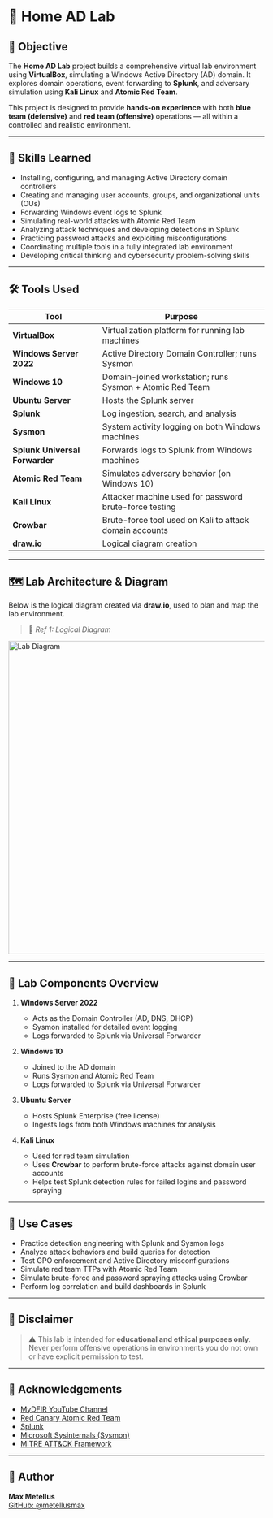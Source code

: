 # 🧪 Home AD Lab

## 🎯 Objective

The **Home AD Lab** project builds a comprehensive virtual lab environment using **VirtualBox**, simulating a Windows Active Directory (AD) domain. It explores domain operations, event forwarding to **Splunk**, and adversary simulation using **Kali Linux** and **Atomic Red Team**.

This project is designed to provide **hands-on experience** with both **blue team (defensive)** and **red team (offensive)** operations — all within a controlled and realistic environment.

---

## 🧠 Skills Learned

- Installing, configuring, and managing Active Directory domain controllers
- Creating and managing user accounts, groups, and organizational units (OUs)
- Forwarding Windows event logs to Splunk
- Simulating real-world attacks with Atomic Red Team
- Analyzing attack techniques and developing detections in Splunk
- Practicing password attacks and exploiting misconfigurations
- Coordinating multiple tools in a fully integrated lab environment
- Developing critical thinking and cybersecurity problem-solving skills

---

## 🛠️ Tools Used

| Tool                          | Purpose                                                   |
|-------------------------------|-----------------------------------------------------------|
| **VirtualBox**                | Virtualization platform for running lab machines         |
| **Windows Server 2022**       | Active Directory Domain Controller; runs Sysmon          |
| **Windows 10**                | Domain-joined workstation; runs Sysmon + Atomic Red Team |
| **Ubuntu Server**             | Hosts the Splunk server                                  |
| **Splunk**                    | Log ingestion, search, and analysis                      |
| **Sysmon**                    | System activity logging on both Windows machines         |
| **Splunk Universal Forwarder**| Forwards logs to Splunk from Windows machines            |
| **Atomic Red Team**           | Simulates adversary behavior (on Windows 10)             |
| **Kali Linux**                | Attacker machine used for password brute-force testing   |
| **Crowbar**                   | Brute-force tool used on Kali to attack domain accounts  |
| **draw.io**                   | Logical diagram creation                                 |

---

## 🗺️ Lab Architecture & Diagram

Below is the logical diagram created via **draw.io**, used to plan and map the lab environment.

> 📌 *Ref 1: Logical Diagram*

<img width="652" height="617" alt="Lab Diagram" src="https://github.com/user-attachments/assets/fe34b4d1-6d81-456d-b1e4-ec71f38580fe" />

---

## 🧩 Lab Components Overview

1. **Windows Server 2022**
   - Acts as the Domain Controller (AD, DNS, DHCP)
   - Sysmon installed for detailed event logging
   - Logs forwarded to Splunk via Universal Forwarder

2. **Windows 10**
   - Joined to the AD domain
   - Runs Sysmon and Atomic Red Team
   - Logs forwarded to Splunk via Universal Forwarder

3. **Ubuntu Server**
   - Hosts Splunk Enterprise (free license)
   - Ingests logs from both Windows machines for analysis

4. **Kali Linux**
   - Used for red team simulation
   - Uses **Crowbar** to perform brute-force attacks against domain user accounts
   - Helps test Splunk detection rules for failed logins and password spraying

---

## 🔬 Use Cases

- Practice detection engineering with Splunk and Sysmon logs  
- Analyze attack behaviors and build queries for detection  
- Test GPO enforcement and Active Directory misconfigurations  
- Simulate red team TTPs with Atomic Red Team  
- Simulate brute-force and password spraying attacks using Crowbar  
- Perform log correlation and build dashboards in Splunk

---

## 📜 Disclaimer

> ⚠️ This lab is intended for **educational and ethical purposes only**. Never perform offensive operations in environments you do not own or have explicit permission to test.

---

## 🙏 Acknowledgements

- [MyDFIR YouTube Channel](https://www.youtube.com/@MyDFIR)
- [Red Canary Atomic Red Team](https://github.com/redcanaryco/atomic-red-team)
- [Splunk](https://www.splunk.com/)
- [Microsoft Sysinternals (Sysmon)](https://learn.microsoft.com/en-us/sysinternals/)
- [MITRE ATT&CK Framework](https://attack.mitre.org/)

---

## 👤 Author

**Max Metellus**  
[GitHub: @metellusmax](https://github.com/metellusmax/metellusmax)
